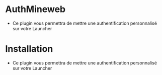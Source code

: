 # AuthMineweb
- Ce plugin vous permettra de mettre une authentification personnalisé
sur votre Launcher  

# Installation  
- Ce plugin vous permettra de mettre une authentification personnalisé
sur votre Launcher
